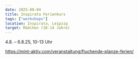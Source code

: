 ```yaml
---
date: 2025-08-04
title: Inspirata Ferienkurs
tags: ["workshops"]
location: Inspirata, Leipzig
target: Mädchen (10-14 Jahre)
---
```


4.8. – 6.8.25, 10-13 Uhr

https://mint-aktiv.com/veranstaltung/fluchende-planze-ferien/
